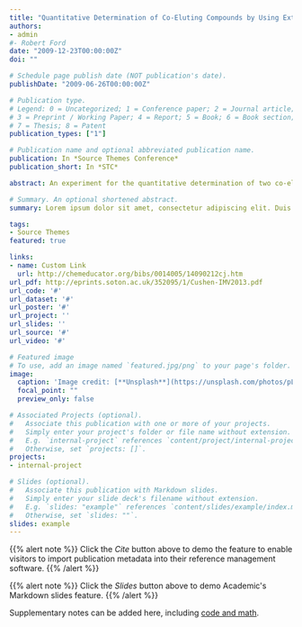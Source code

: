 ```yaml
---
title: "Quantitative Determination of Co-Eluting Compounds by Using Extract Ion Chromatogram in GC–MS" #"An example journal article"
authors:
- admin
#- Robert Ford
date: "2009-12-23T00:00:00Z"
doi: ""

# Schedule page publish date (NOT publication's date).
publishDate: "2009-06-26T00:00:00Z"

# Publication type.
# Legend: 0 = Uncategorized; 1 = Conference paper; 2 = Journal article;
# 3 = Preprint / Working Paper; 4 = Report; 5 = Book; 6 = Book section;
# 7 = Thesis; 8 = Patent
publication_types: ["1"]

# Publication name and optional abbreviated publication name.
publication: In *Source Themes Conference*
publication_short: In *STC*

abstract: An experiment for the quantitative determination of two co-eluting isomers, which are 3-pentanone and valeraldehyde, by using extract ion chromatogram in gas chromatograph–mass spectrometry (GC–MS) is described. The application is carried out by the internal standard method and the importance of molecular ion fragmentation via McLafferty rearrangement is emphasized. The unknown concentrations are readily calculated from the calibration curves generated by the students and compared with the actual data. The powerful capability of extract ion chromatogram in chemical analysis is appropriately demonstrated by this experiment, which can be fit into one session of the undergraduate instrumental analysis laboratory or other related scientific classes.

# Summary. An optional shortened abstract.
summary: Lorem ipsum dolor sit amet, consectetur adipiscing elit. Duis posuere tellus ac convallis placerat. Proin tincidunt magna sed ex sollicitudin condimentum.

tags:
- Source Themes
featured: true

links:
- name: Custom Link
  url: http://chemeducator.org/bibs/0014005/14090212cj.htm
url_pdf: http://eprints.soton.ac.uk/352095/1/Cushen-IMV2013.pdf
url_code: '#'
url_dataset: '#'
url_poster: '#'
url_project: ''
url_slides: ''
url_source: '#'
url_video: '#'

# Featured image
# To use, add an image named `featured.jpg/png` to your page's folder. 
image:
  caption: 'Image credit: [**Unsplash**](https://unsplash.com/photos/pLCdAaMFLTE)'
  focal_point: ""
  preview_only: false

# Associated Projects (optional).
#   Associate this publication with one or more of your projects.
#   Simply enter your project's folder or file name without extension.
#   E.g. `internal-project` references `content/project/internal-project/index.md`.
#   Otherwise, set `projects: []`.
projects:
- internal-project

# Slides (optional).
#   Associate this publication with Markdown slides.
#   Simply enter your slide deck's filename without extension.
#   E.g. `slides: "example"` references `content/slides/example/index.md`.
#   Otherwise, set `slides: ""`.
slides: example
---
```


{{% alert note %}}
Click the *Cite* button above to demo the feature to enable visitors to import publication metadata into their reference management software.
{{% /alert %}}

{{% alert note %}}
Click the *Slides* button above to demo Academic's Markdown slides feature.
{{% /alert %}}

Supplementary notes can be added here, including [code and math](https://sourcethemes.com/academic/docs/writing-markdown-latex/).

